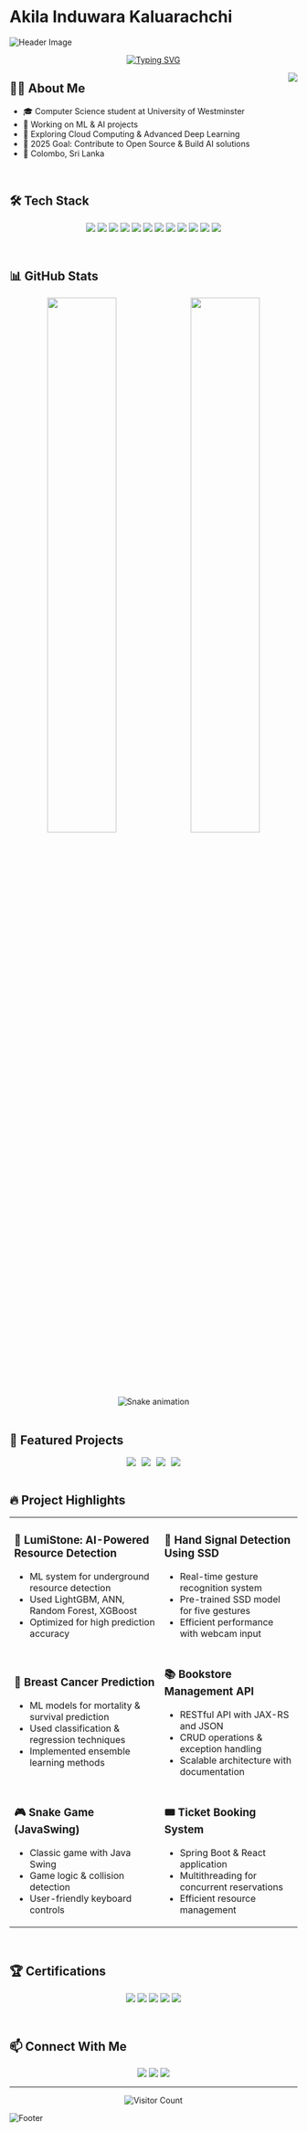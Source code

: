 # Akila Induwara Kaluarachchi

![Header Image](https://raw.githubusercontent.com/halfrost/halfrost/master/icons/header_.png)

<p align="center">
  <a href="https://git.io/typing-svg"><img src="https://readme-typing-svg.demolab.com?font=JetBrains+Mono&weight=500&size=22&pause=1000&color=6366F1&center=true&vCenter=true&width=435&lines=Machine+Learning+Developer;Algorithm+Designer;Java+%26+C%2B%2B+Programmer;Computer+Science+Student" alt="Typing SVG" /></a>
</p>

<a href="https://github.com/akilainduwara?tab=repositories">
  <img align="right" src="https://github-stats-alpha.vercel.app/api?username=akilainduwara&cc=22272e&tc=37BCF6&ic=fff&bc=0000" />
</a>

## 👨‍💻 About Me

- 🎓 Computer Science student at University of Westminster
- 🔭 Working on ML & AI projects
- 🌱 Exploring Cloud Computing & Advanced Deep Learning 
- 🚀 2025 Goal: Contribute to Open Source & Build AI solutions
- 📍 Colombo, Sri Lanka

<br>

## 🛠️ Tech Stack

<p align="center">
  <img src="https://img.shields.io/badge/Java-ED8B00?style=for-the-badge&logo=openjdk&logoColor=white"/>
  <img src="https://img.shields.io/badge/C++-00599C?style=for-the-badge&logo=c%2B%2B&logoColor=white"/>
  <img src="https://img.shields.io/badge/Python-3776AB?style=for-the-badge&logo=python&logoColor=white"/>
  <img src="https://img.shields.io/badge/TensorFlow-FF6F00?style=for-the-badge&logo=tensorflow&logoColor=white"/>
  <img src="https://img.shields.io/badge/Spring-6DB33F?style=for-the-badge&logo=spring&logoColor=white"/>
  <img src="https://img.shields.io/badge/React-61DAFB?style=for-the-badge&logo=react&logoColor=black"/>
  <img src="https://img.shields.io/badge/MySQL-4479A1?style=for-the-badge&logo=mysql&logoColor=white"/>
  <img src="https://img.shields.io/badge/JavaScript-F7DF1E?style=for-the-badge&logo=javascript&logoColor=black"/>
  <img src="https://img.shields.io/badge/TypeScript-3178C6?style=for-the-badge&logo=typescript&logoColor=white"/>
  <img src="https://img.shields.io/badge/Git-F05032?style=for-the-badge&logo=git&logoColor=white"/>
  <img src="https://img.shields.io/badge/PHP-777BB4?style=for-the-badge&logo=php&logoColor=white"/>
  <img src="https://img.shields.io/badge/Postman-FF6C37?style=for-the-badge&logo=postman&logoColor=white"/>
</p>

<br>

## 📊 GitHub Stats

<p align="center">
  <img width="49%" src="https://github-readme-stats.vercel.app/api?username=akilainduwara&show_icons=true&theme=tokyonight" />
  <img width="49%" src="https://github-readme-streak-stats.herokuapp.com/?user=akilainduwara&theme=tokyonight" />
</p>

<div align="center">
  <img src="https://raw.githubusercontent.com/akilainduwara/akilainduwara/output/github-contribution-grid-snake-dark.svg" alt="Snake animation" />
</div>

<br>

## 📌 Featured Projects

<div style="display: flex; justify-content: center; flex-wrap: wrap; gap: 10px;">

<a href="https://github.com/akilainduwara/lumistone">
  <img align="center" src="https://github-readme-stats.vercel.app/api/pin/?username=akilainduwara&repo=lumistone&theme=tokyonight" />
</a>
<a href="https://github.com/akilainduwara/hand-signal-detection">
  <img align="center" src="https://github-readme-stats.vercel.app/api/pin/?username=akilainduwara&repo=hand-signal-detection&theme=tokyonight" />
</a>

<a href="https://github.com/akilainduwara/breast-cancer-prediction">
  <img align="center" src="https://github-readme-stats.vercel.app/api/pin/?username=akilainduwara&repo=breast-cancer-prediction&theme=tokyonight" />
</a>
<a href="https://github.com/akilainduwara/snake-game">
  <img align="center" src="https://github-readme-stats.vercel.app/api/pin/?username=akilainduwara&repo=snake-game&theme=tokyonight" />
</a>

</div>

<br>

## 🔥 Project Highlights

<table>
  <tr>
    <td>
      <h3>🌟 LumiStone: AI-Powered Resource Detection</h3>
      <ul>
        <li>ML system for underground resource detection</li>
        <li>Used LightGBM, ANN, Random Forest, XGBoost</li>
        <li>Optimized for high prediction accuracy</li>
      </ul>
    </td>
    <td>
      <h3>👋 Hand Signal Detection Using SSD</h3>
      <ul>
        <li>Real-time gesture recognition system</li>
        <li>Pre-trained SSD model for five gestures</li>
        <li>Efficient performance with webcam input</li>
      </ul>
    </td>
  </tr>
  <tr>
    <td>
      <h3>💉 Breast Cancer Prediction</h3>
      <ul>
        <li>ML models for mortality & survival prediction</li>
        <li>Used classification & regression techniques</li>
        <li>Implemented ensemble learning methods</li>
      </ul>
    </td>
    <td>
      <h3>📚 Bookstore Management API</h3>
      <ul>
        <li>RESTful API with JAX-RS and JSON</li>
        <li>CRUD operations & exception handling</li>
        <li>Scalable architecture with documentation</li>
      </ul>
    </td>
  </tr>
  <tr>
    <td>
      <h3>🎮 Snake Game (JavaSwing)</h3>
      <ul>
        <li>Classic game with Java Swing</li>
        <li>Game logic & collision detection</li>
        <li>User-friendly keyboard controls</li>
      </ul>
    </td>
    <td>
      <h3>🎟️ Ticket Booking System</h3>
      <ul>
        <li>Spring Boot & React application</li>
        <li>Multithreading for concurrent reservations</li>
        <li>Efficient resource management</li>
      </ul>
    </td>
  </tr>
</table>

<br>

## 🏆 Certifications

<p align="center">
  <img src="https://img.shields.io/badge/AWS_Certified_Cloud_Practitioner-FF9900?style=for-the-badge&logo=amazon-aws&logoColor=white"/>
  <img src="https://img.shields.io/badge/Python_Development_Professional-3776AB?style=for-the-badge&logo=python&logoColor=white"/>
  <img src="https://img.shields.io/badge/Java_Masterclass_2025-ED8B00?style=for-the-badge&logo=openjdk&logoColor=white"/>
  <img src="https://img.shields.io/badge/C++_Programming-00599C?style=for-the-badge&logo=c%2B%2B&logoColor=white"/>
  <img src="https://img.shields.io/badge/SQL_Bootcamp-4479A1?style=for-the-badge&logo=mysql&logoColor=white"/>
</p>

<br>

## 📫 Connect With Me

<p align="center">
  <a href="mailto:k.a.akilainduwara@gmail.com"><img src="https://img.shields.io/badge/Email-D14836?style=for-the-badge&logo=gmail&logoColor=white"/></a>
  <a href="https://linkedin.com/in/akilainduwara"><img src="https://img.shields.io/badge/LinkedIn-0077B5?style=for-the-badge&logo=linkedin&logoColor=white"/></a>
  <a href="https://github.com/akilainduwara"><img src="https://img.shields.io/badge/GitHub-100000?style=for-the-badge&logo=github&logoColor=white"/></a>
</p>

---

<div align="center">
  <img src="https://profile-counter.glitch.me/akilainduwara/count.svg" alt="Visitor Count" />
</div>

![Footer](https://capsule-render.vercel.app/api?type=waving&color=gradient&height=100&section=footer)

